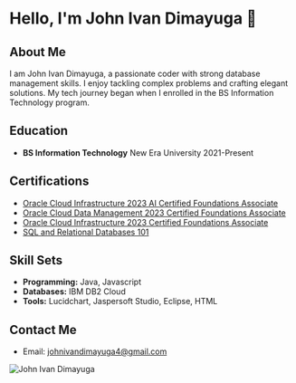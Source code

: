 # Hello, I'm John Ivan Dimayuga 👋

## About Me

I am John Ivan Dimayuga, a passionate coder with strong database management skills. I enjoy tackling complex problems and crafting elegant solutions. My tech journey began when I enrolled in the BS Information Technology program.

## Education

- **BS Information Technology**
  New Era University
  2021-Present

## Certifications

- [Oracle Cloud Infrastructure 2023 AI Certified Foundations Associate](https://catalog-education.oracle.com/pls/certview/sharebadge?id=31E708C8834BB8F9CB44688AFA82734B8D47114DD3F33C4782D7277934C67C4C&fbclid=IwAR1hTCdCGMtvB9vvRqH1f-ca0KCwrAtmer-ua0_iw49OvoYnpNVEWFRyZ_Y)
- [Oracle Cloud Data Management 2023 Certified Foundations Associate](https://catalog-education.oracle.com/pls/certview/sharebadge?id=ECF4F90F9A989A57C7B8F6E78BC8344A0839D3C77D6290186BDC7B9B6C1B4BC6&fbclid=IwAR30odS-N2tGX_wXKPrPvblPw9tLG_esbif6NhZzLF_kTZp1x8pbN9SeMos)
- [Oracle Cloud Infrastructure 2023 Certified Foundations Associate](https://catalog-education.oracle.com/pls/certview/sharebadge?id=F7ABB76E8B1CDBBE611DDDFF5E1761B8D5844D83CDB7A0B4E77B2AEF36D15D71&fbclid=IwAR3ahenA9PGlFT798amvkLNWSdzDUL9BU9bW_wU5y3wlR8kF5v3Obc-MdY8)
- [SQL and Relational Databases 101](https://courses.cognitiveclass.ai/certificates/91e329c551bf43929c0a4e2b79a358fa)

## Skill Sets

- **Programming:** Java, Javascript
- **Databases:** IBM DB2 Cloud
- **Tools:** Lucidchart, Jaspersoft Studio, Eclipse, HTML

## Contact Me

- Email: johnivandimayuga4@gmail.com

![John Ivan Dimayuga](https://drive.google.com/uc?id=1X9q4K9yFbwZWhkgpFHXn9gkdaFxPnvpf)

